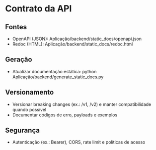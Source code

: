 # Contrato da API

## Fontes
- OpenAPI (JSON): Aplicação/backend/static_docs/openapi.json
- Redoc (HTML): Aplicação/backend/static_docs/redoc.html

## Geração
- Atualizar documentação estática: python Aplicação/backend/generate_static_docs.py

## Versionamento
- Versionar breaking changes (ex.: /v1, /v2) e manter compatibilidade quando possível
- Documentar códigos de erro, payloads e exemplos

## Segurança
- Autenticação (ex.: Bearer), CORS, rate limit e políticas de acesso
